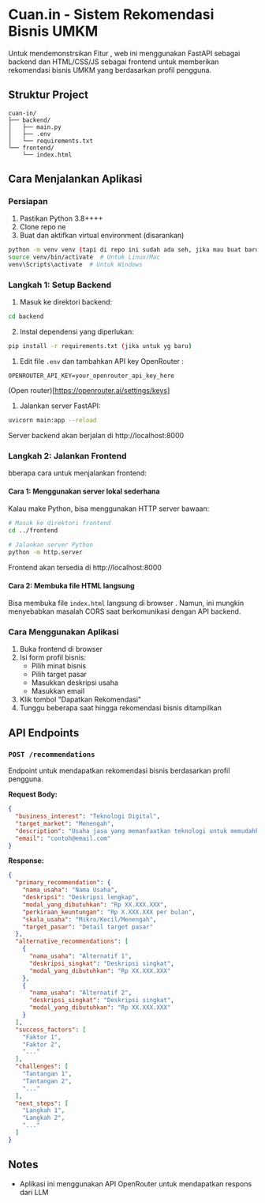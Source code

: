 # Cuan.in - Sistem Rekomendasi Bisnis UMKM

Untuk mendemonstrsikan Fitur ,  web ini menggunakan FastAPI sebagai backend dan HTML/CSS/JS  sebagai frontend untuk memberikan rekomendasi bisnis UMKM yang  berdasarkan profil pengguna.

## Struktur Project

```
cuan-in/
├── backend/
│   ├── main.py
│   ├── .env
│   └── requirements.txt
└── frontend/
    └── index.html
```

## Cara Menjalankan Aplikasi

### Persiapan

1. Pastikan Python 3.8++++
2. Clone repo ne
3. Buat dan aktifkan virtual environment (disarankan)

```bash
python -m venv venv (tapi di repo ini sudah ada seh, jika mau buat baru)
source venv/bin/activate  # Untuk Linux/Mac
venv\Scripts\activate  # Untuk Windows
```

### Langkah 1: Setup Backend

1. Masuk ke direktori backend:

```bash
cd backend
```

2. Instal dependensi yang diperlukan:

```bash
pip install -r requirements.txt (jika untuk yg baru)
```

1. Edit file `.env` dan tambahkan API key OpenRouter :

```
OPENROUTER_API_KEY=your_openrouter_api_key_here
```
(Open router)[https://openrouter.ai/settings/keys]
1. Jalankan server FastAPI:

```bash
uvicorn main:app --reload
```

Server backend akan berjalan di http://localhost:8000

### Langkah 2: Jalankan Frontend

bberapa cara untuk menjalankan frontend:

#### Cara 1: Menggunakan server lokal sederhana

Kalau make Python,  bisa menggunakan HTTP server bawaan:

```bash
# Masuk ke direktori frontend
cd ../frontend

# Jalankan server Python
python -m http.server
```

Frontend akan tersedia di http://localhost:8000

#### Cara 2: Membuka file HTML langsung

Bisa membuka file `index.html` langsung di browser . Namun, ini mungkin menyebabkan masalah CORS saat berkomunikasi dengan API backend.


### Cara Menggunakan Aplikasi

1. Buka frontend di browser 
2. Isi form profil bisnis:
   - Pilih minat bisnis
   - Pilih target pasar
   - Masukkan deskripsi usaha
   - Masukkan email
3. Klik tombol "Dapatkan Rekomendasi"
4. Tunggu beberapa saat hingga rekomendasi bisnis ditampilkan

## API Endpoints

### `POST /recommendations`

Endpoint untuk mendapatkan rekomendasi bisnis berdasarkan profil pengguna.

**Request Body:**
```json
{
  "business_interest": "Teknologi Digital",
  "target_market": "Menengah",
  "description": "Usaha jasa yang memanfaatkan teknologi untuk memudahkan transaksi sehari-hari",
  "email": "contoh@email.com"
}
```

**Response:**
```json
{
  "primary_recommendation": {
    "nama_usaha": "Nama Usaha",
    "deskripsi": "Deskripsi lengkap",
    "modal_yang_dibutuhkan": "Rp XX.XXX.XXX",
    "perkiraan_keuntungan": "Rp X.XXX.XXX per bulan",
    "skala_usaha": "Mikro/Kecil/Menengah",
    "target_pasar": "Detail target pasar"
  },
  "alternative_recommendations": [
    {
      "nama_usaha": "Alternatif 1",
      "deskripsi_singkat": "Deskripsi singkat",
      "modal_yang_dibutuhkan": "Rp XX.XXX.XXX"
    },
    {
      "nama_usaha": "Alternatif 2",
      "deskripsi_singkat": "Deskripsi singkat",
      "modal_yang_dibutuhkan": "Rp XX.XXX.XXX"
    }
  ],
  "success_factors": [
    "Faktor 1",
    "Faktor 2",
    "..."
  ],
  "challenges": [
    "Tantangan 1",
    "Tantangan 2",
    "..."
  ],
  "next_steps": [
    "Langkah 1",
    "Langkah 2",
    "..."
  ]
}
```
## Notes
- Aplikasi ini menggunakan API OpenRouter untuk mendapatkan respons dari LLM
